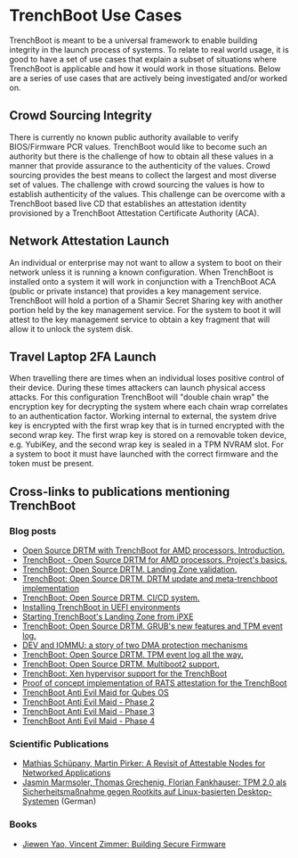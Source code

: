 # TrenchBoot Use Cases

TrenchBoot is meant to be a universal framework to enable building integrity in
the launch process of systems. To relate to real world usage, it is good to
have a set of use cases that explain a subset of situations where TrenchBoot is
applicable and how it would work in those situations. Below are a series of use
cases that are actively being investigated and/or worked on.

## Crowd Sourcing Integrity

There is currently no known public authority available to verify BIOS/Firmware
PCR values. TrenchBoot would like to become such an authority but there is the
challenge of how to obtain all these values in a manner that provide assurance
to the authenticity of the values. Crowd sourcing provides the best means to
collect the largest and most diverse set of values. The challenge with crowd
sourcing the values is how to establish authenticity of the values. This
challenge can be overcome with a TrenchBoot based live CD that establishes an
attestation identity provisioned by a TrenchBoot Attestation Certificate
Authority (ACA).

## Network Attestation Launch

An individual or enterprise may not want to allow a system to boot on their
network unless it is running a known configuration. When TrenchBoot is
installed onto a system it will work in conjunction with a TrenchBoot ACA
(public or private instance) that provides a key management service. TrenchBoot
will hold a portion of a Shamir Secret Sharing key with another portion held by
the key management service. For the system to boot it will attest to the key
management service to obtain a key fragment that will allow it to unlock the system
disk.

## Travel Laptop 2FA Launch

When travelling there are times when an individual loses positive control of
their device. During these times attackers can launch physical access attacks.
For this configuration TrenchBoot will "double chain wrap" the encryption key
for decrypting the system where each chain wrap correlates to an authentication
factor. Working internal to external, the system drive key is encrypted with
the first wrap key that is in turned encrypted with the second wrap key. The
first wrap key is stored on a removable token device, e.g. YubiKey, and the
second wrap key is sealed in a TPM NVRAM slot. For a system to boot it must
have launched with the correct firmware and the token must be present.

## Cross-links to publications mentioning TrenchBoot

### Blog posts

- [Open Source DRTM with TrenchBoot for AMD processors. Introduction.](
    https://blog.3mdeb.com/2020/2020-03-28-trenchboot-nlnet-introduction/)
- [TrenchBoot - Open Source DRTM for AMD processors. Project's basics.](
    https://blog.3mdeb.com/2020/2020-03-31-trenchboot-nlnet-lz/)
- [TrenchBoot: Open Source DRTM. Landing Zone validation.](
    https://blog.3mdeb.com/2020/2020-04-03-trenchboot-nlnet-lz-validation/)
- [TrenchBoot: Open Source DRTM. DRTM update and meta-trenchboot implementation](
    https://blog.3mdeb.com/2020/2020-04-30-trenchboot-nlnet-release-04/)
- [TrenchBoot: Open Source DRTM. CI/CD system.](
    https://blog.3mdeb.com/2020/2020-05-05-trenchboot-nlnet-ci-cd-system/)
- [Installing TrenchBoot in UEFI environments](
    https://blog.3mdeb.com/2020/2020-05-06-trenchboot-uefi-environment/)
- [Starting TrenchBoot's Landing Zone from iPXE](
    https://blog.3mdeb.com/2020/2020-06-01-ipxe_lz_support/)
- [TrenchBoot: Open Source DRTM. GRUB's new features and TPM event log.](
    https://blog.3mdeb.com/2020/2020-07-03-trenchboot-grub-cbfs/)
- [DEV and IOMMU: a story of two DMA protection mechanisms](
    https://blog.3mdeb.com/2020/2020-07-03-dev_and_iommu/)
- [TrenchBoot: Open Source DRTM. TPM event log all the way.](
    https://blog.3mdeb.com/2020/2020-08-13-trenchboot-event-log/)
- [TrenchBoot: Open Source DRTM. Multiboot2 support.](
    https://blog.3mdeb.com/2020/2020-09-07-trenchboot-multiboot2-support/)
- [TrenchBoot: Xen hypervisor support for the TrenchBoot](
    https://blog.3mdeb.com/2020/2020-10-15-xen-implementation-for-trenchboot/)
- [Proof of concept implementation of RATS attestation for the TrenchBoot](
    https://blog.3mdeb.com/2020/2020-12-14-trenchboot_attestation/)
- [TrenchBoot Anti Evil Maid for Qubes OS](
    https://blog.3mdeb.com/2023/2023-01-31-trenchboot-aem-for-qubesos/)
- [TrenchBoot Anti Evil Maid - Phase 2](
    https://blog.3mdeb.com/2023/2023-09-27-aem_phase2/)
- [TrenchBoot Anti Evil Maid - Phase 3](
    https://blog.3mdeb.com/2024/2024-01-12-aem_phase3/)
- [TrenchBoot Anti Evil Maid - Phase 4](
    https://blog.3mdeb.com/2024/2024-04-11-aem_phase4/)

### Scientific Publications

- [Mathias Schüpany, Martin Pirker: A Revisit of Attestable Nodes for
    Networked Applications](https://dl.acm.org/doi/abs/10.1145/3538969.3544433)
- [Jasmin Marmsoler, Thomas Grechenig, Florian Fankhauser: TPM 2.0 als
    Sicherheitsmaßnahme gegen Rootkits auf Linux-basierten Desktop-Systemen](
    https://scholar.archive.org/work/kszetgytmjhglic5cngst5dnle) (German)

### Books

- [Jiewen Yao, Vincent Zimmer: Building Secure Firmware](
    https://link.springer.com/book/10.1007/978-1-4842-6106-4)
